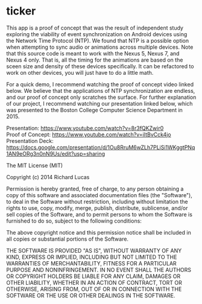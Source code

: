 # ticker
This app is a proof of concept that was the result of independent study exploring the viability of event synchronization on Android devices using the Network Time Protocol (NTP).  We found that NTP is a possible option when attempting to sync audio or animations across multiple devices.  Note that this source code is meant to work with the Nexus 5, Nexus 7, and Nexus 4 only. That is, all the timing for the animations are based on the sceen size and density of these devices specifically. It can be refactored to work on other devices, you will just have to do a little math. 

For a quick demo, I recommend watching the proof of concept video linked below.  We believe that the applications of NTP synchronization are endless, and our proof of concept only scratches the surface.  For further explanation of our project, I recommend watching our presentation linked below, which was presented to the Boston College Computer Science Department in 2015.

Presentation: https://www.youtube.com/watch?v=8r3fQKZwir0  
Proof of Concept: https://www.youtube.com/watch?v=iItBvCck4jo  
Presentation Deck: https://docs.google.com/presentation/d/1Ou8RruM6wZLh7PLiSi1WKggtPNq1AN9eORg3n0nN9Us/edit?usp=sharing  

The MIT License (MIT)

Copyright (c) 2014 Richard Lucas

Permission is hereby granted, free of charge, to any person obtaining a copy of this software and associated documentation files (the "Software"), to deal in the Software without restriction, including without limitation the rights to use, copy, modify, merge, publish, distribute, sublicense, and/or sell copies of the Software, and to permit persons to whom the Software is furnished to do so, subject to the following conditions:

The above copyright notice and this permission notice shall be included in all copies or substantial portions of the Software.

THE SOFTWARE IS PROVIDED "AS IS", WITHOUT WARRANTY OF ANY KIND, EXPRESS OR IMPLIED, INCLUDING BUT NOT LIMITED TO THE WARRANTIES OF MERCHANTABILITY, FITNESS FOR A PARTICULAR PURPOSE AND NONINFRINGEMENT. IN NO EVENT SHALL THE AUTHORS OR COPYRIGHT HOLDERS BE LIABLE FOR ANY CLAIM, DAMAGES OR OTHER LIABILITY, WHETHER IN AN ACTION OF CONTRACT, TORT OR OTHERWISE, ARISING FROM, OUT OF OR IN CONNECTION WITH THE SOFTWARE OR THE USE OR OTHER DEALINGS IN THE SOFTWARE.


